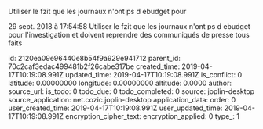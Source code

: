 Utiliser le fzit que les journaux n\'ont ps d ebudget pour

29 sept. 2018 à 17:54:58
Utiliser le fzit que les journaux n\'ont ps d ebudget pour
l\'investigation et doivent reprendre des communiqués de presse tous
faits


id: 2120ea09e96440e8b54f9a929e941712
parent_id: 70c2caf3edac499481b2f26cabe317be
created_time: 2019-04-17T10:19:08.991Z
updated_time: 2019-04-17T10:19:08.991Z
is_conflict: 0
latitude: 0.00000000
longitude: 0.00000000
altitude: 0.0000
author: 
source_url: 
is_todo: 0
todo_due: 0
todo_completed: 0
source: joplin-desktop
source_application: net.cozic.joplin-desktop
application_data: 
order: 0
user_created_time: 2019-04-17T10:19:08.991Z
user_updated_time: 2019-04-17T10:19:08.991Z
encryption_cipher_text: 
encryption_applied: 0
type_: 1
